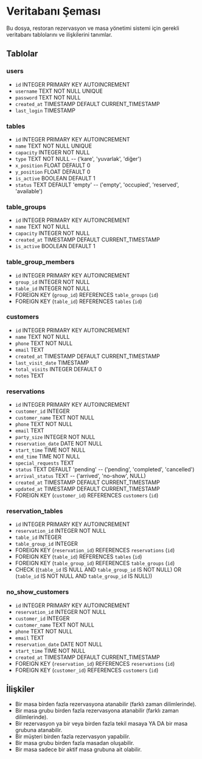 # Veritabanı Şeması

Bu dosya, restoran rezervasyon ve masa yönetimi sistemi için gerekli veritabanı tablolarını ve ilişkilerini tanımlar.

## Tablolar

### users
- `id` INTEGER PRIMARY KEY AUTOINCREMENT
- `username` TEXT NOT NULL UNIQUE
- `password` TEXT NOT NULL
- `created_at` TIMESTAMP DEFAULT CURRENT_TIMESTAMP
- `last_login` TIMESTAMP

### tables
- `id` INTEGER PRIMARY KEY AUTOINCREMENT
- `name` TEXT NOT NULL UNIQUE
- `capacity` INTEGER NOT NULL
- `type` TEXT NOT NULL  -- ('kare', 'yuvarlak', 'diğer')
- `x_position` FLOAT DEFAULT 0
- `y_position` FLOAT DEFAULT 0
- `is_active` BOOLEAN DEFAULT 1
- `status` TEXT DEFAULT 'empty'  -- ('empty', 'occupied', 'reserved', 'available')

### table_groups
- `id` INTEGER PRIMARY KEY AUTOINCREMENT
- `name` TEXT NOT NULL
- `capacity` INTEGER NOT NULL
- `created_at` TIMESTAMP DEFAULT CURRENT_TIMESTAMP
- `is_active` BOOLEAN DEFAULT 1

### table_group_members
- `id` INTEGER PRIMARY KEY AUTOINCREMENT
- `group_id` INTEGER NOT NULL
- `table_id` INTEGER NOT NULL
- FOREIGN KEY (`group_id`) REFERENCES `table_groups` (`id`)
- FOREIGN KEY (`table_id`) REFERENCES `tables` (`id`)

### customers
- `id` INTEGER PRIMARY KEY AUTOINCREMENT
- `name` TEXT NOT NULL
- `phone` TEXT NOT NULL
- `email` TEXT
- `created_at` TIMESTAMP DEFAULT CURRENT_TIMESTAMP
- `last_visit_date` TIMESTAMP
- `total_visits` INTEGER DEFAULT 0
- `notes` TEXT

### reservations
- `id` INTEGER PRIMARY KEY AUTOINCREMENT
- `customer_id` INTEGER
- `customer_name` TEXT NOT NULL
- `phone` TEXT NOT NULL
- `email` TEXT
- `party_size` INTEGER NOT NULL
- `reservation_date` DATE NOT NULL
- `start_time` TIME NOT NULL
- `end_time` TIME NOT NULL
- `special_requests` TEXT
- `status` TEXT DEFAULT 'pending'  -- ('pending', 'completed', 'cancelled')
- `arrival_status` TEXT  -- ('arrived', 'no-show', NULL)
- `created_at` TIMESTAMP DEFAULT CURRENT_TIMESTAMP
- `updated_at` TIMESTAMP DEFAULT CURRENT_TIMESTAMP
- FOREIGN KEY (`customer_id`) REFERENCES `customers` (`id`)

### reservation_tables
- `id` INTEGER PRIMARY KEY AUTOINCREMENT
- `reservation_id` INTEGER NOT NULL
- `table_id` INTEGER
- `table_group_id` INTEGER
- FOREIGN KEY (`reservation_id`) REFERENCES `reservations` (`id`)
- FOREIGN KEY (`table_id`) REFERENCES `tables` (`id`)
- FOREIGN KEY (`table_group_id`) REFERENCES `table_groups` (`id`)
- CHECK ((`table_id` IS NULL AND `table_group_id` IS NOT NULL) OR (`table_id` IS NOT NULL AND `table_group_id` IS NULL))

### no_show_customers
- `id` INTEGER PRIMARY KEY AUTOINCREMENT
- `reservation_id` INTEGER NOT NULL
- `customer_id` INTEGER
- `customer_name` TEXT NOT NULL
- `phone` TEXT NOT NULL
- `email` TEXT
- `reservation_date` DATE NOT NULL
- `start_time` TIME NOT NULL
- `created_at` TIMESTAMP DEFAULT CURRENT_TIMESTAMP
- FOREIGN KEY (`reservation_id`) REFERENCES `reservations` (`id`)
- FOREIGN KEY (`customer_id`) REFERENCES `customers` (`id`)

## İlişkiler

- Bir masa birden fazla rezervasyona atanabilir (farklı zaman dilimlerinde).
- Bir masa grubu birden fazla rezervasyona atanabilir (farklı zaman dilimlerinde).
- Bir rezervasyon ya bir veya birden fazla tekil masaya YA DA bir masa grubuna atanabilir.
- Bir müşteri birden fazla rezervasyon yapabilir.
- Bir masa grubu birden fazla masadan oluşabilir.
- Bir masa sadece bir aktif masa grubuna ait olabilir.
